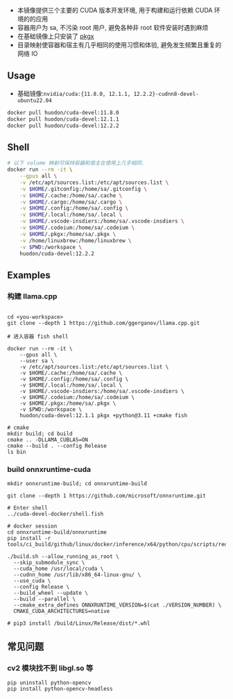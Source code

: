 - 本镜像提供三个主要的 CUDA 版本开发环境, 用于构建和运行依赖 CUDA 环境的的应用
- 容器用户为 sa, 不污染 root 用户, 避免各种非 root 软件安装时遇到麻烦
- 在基础镜像上只安装了 [pkgx](https://pkgx.sh/)
- 目录映射使容器和宿主有几乎相同的使用习惯和体验, 避免发生频繁且重复的网络 IO
## Usage

- 基础镜像:`nvidia/cuda:{11.8.0, 12.1.1, 12.2.2}-cudnn8-devel-ubuntu22.04`

```bash
docker pull huodon/cuda-devel:11.8.0
docker pull huodon/cuda-devel:12.1.1
docker pull huodon/cuda-devel:12.2.2
```


## Shell

```sh
# 以下 volume 映射可保持容器和宿主在使用上几乎相同.
docker run --rm -it \
    --gpus all \
    -v /etc/apt/sources.list:/etc/apt/sources.list \
    -v $HOME/.gitconfig:/home/sa/.gitconfig \
    -v $HOME/.cache:/home/sa/.cache \
    -v $HOME/.cargo:/home/sa/.cargo \
    -v $HOME/.config:/home/sa/.config \
    -v $HOME/.local:/home/sa/.local \
    -v $HOME/.vscode-insdiers:/home/sa/.vscode-insdiers \
    -v $HOME/.codeium:/home/sa/.codeium \
    -v $HOME/.pkgx:/home/sa/.pkgx \
    -v /home/linuxbrew:/home/linuxbrew \
    -v $PWD:/workspace \
    huodon/cuda-devel:12.2.2
```

## Examples

### 构建 llama.cpp

```fish

cd <you-workspace>
git clone --depth 1 https://github.com/ggerganov/llama.cpp.git

# 进入容器 fish shell

docker run --rm -it \
    --gpus all \
    --user sa \
    -v /etc/apt/sources.list:/etc/apt/sources.list \
    -v $HOME/.cache:/home/sa/.cache \
    -v $HOME/.config:/home/sa/.config \
    -v $HOME/.local:/home/sa/.local \
    -v $HOME/.vscode-insdiers:/home/sa/.vscode-insdiers \
    -v $HOME/.codeium:/home/sa/.codeium \
    -v $HOME/.pkgx:/home/sa/.pkgx \
    -v $PWD:/workspace \
    huodon/cuda-devel:12.1.1 pkgx +python@3.11 +cmake fish

# cmake
mkdir build; cd build
cmake .. -DLLAMA_CUBLAS=ON
cmake --build . --config Release
ls bin
```

### build onnxruntime-cuda

```fish
mkdir onnxruntime-build; cd onnxruntime-build

git clone --depth 1 https://github.com/microsoft/onnxruntime.git

# Enter shell
../cuda-devel-docker/shell.fish

# docker session
cd onnxruntime-build/onnxruntime
pip install -r tools/ci_build/github/linux/docker/inference/x64/python/cpu/scripts/requirements.txt

./build.sh --allow_running_as_root \
  --skip_submodule_sync \
  --cuda_home /usr/local/cuda \
  --cudnn_home /usr/lib/x86_64-linux-gnu/ \
  --use_cuda \
  --config Release \
  --build_wheel --update \
  --build --parallel \
  --cmake_extra_defines ONNXRUNTIME_VERSION=$(cat ./VERSION_NUMBER) \
  CMAKE_CUDA_ARCHITECTURES=native

# pip3 install /build/Linux/Release/dist/*.whl
```

## 常见问题

### cv2 模块找不到 libgl.so 等
```
pip uninstall python-opencv
pip install python-opencv-headless
```
